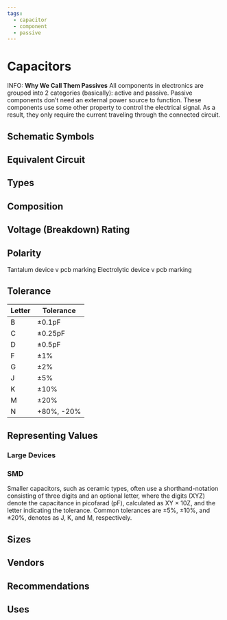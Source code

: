 ```yaml
---
tags:
  - capacitor
  - component
  - passive
---
```

# Capacitors

INFO: **Why We Call Them Passives** All components in electronics are
grouped into 2 categories (basically): active and passive. Passive
components don’t need an external power source to function. These
components use some other property to control the electrical signal. As
a result, they only require the current traveling through the connected
circuit.

## Schematic Symbols

## Equivalent Circuit

## Types

## Composition

## Voltage (Breakdown) Rating

## Polarity

Tantalum device v pcb marking
Electrolytic device v pcb marking

## Tolerance

| Letter | Tolerance      |
| ------ | -------------- |
| B      | &plusmn;0.1pF  |
| C      | &plusmn;0.25pF |
| D      | &plusmn;0.5pF  |
| F      | &plusmn;1%     |
| G      | &plusmn;2%     |
| J      | &plusmn;5%     |
| K      | &plusmn;10%    |
| M      | &plusmn;20%    |
| N      | +80%, -20%     |

## Representing Values
### Large Devices

### SMD

Smaller capacitors, such as ceramic types, often use a
shorthand-notation consisting of three digits and an optional letter,
where the digits (XYZ) denote the capacitance in picofarad (pF),
calculated as XY × 10Z, and the letter indicating the tolerance. Common
tolerances are ±5%, ±10%, and ±20%, denotes as J, K, and M,
respectively.


## Sizes

## Vendors

## Recommendations

## Uses

